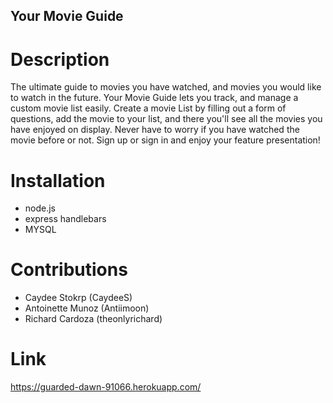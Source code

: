## Your Movie Guide

# Description

The ultimate guide to movies you have watched, and movies you would like to watch in the future. Your Movie Guide lets you track, and manage a custom movie list easily. Create a movie List by filling out a form of questions, add the movie to your list, and there you'll see all the movies you have enjoyed on display. Never have to worry if you have watched the movie before or not. Sign up or sign in and enjoy your feature presentation!

# Installation
- node.js
- express handlebars
- MYSQL

# Contributions
- Caydee Stokrp (CaydeeS)
- Antoinette Munoz (Antiimoon)
- Richard Cardoza (theonlyrichard)

# Link

https://guarded-dawn-91066.herokuapp.com/
